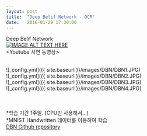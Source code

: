 ```yaml
---
layout: post
title:  "Deep Belif Network - OCR"
date:   2016-01-29 17:30:00
---
```

Deep Belif Network <br>
[![IMAGE ALT TEXT HERE](http://img.youtube.com/vi/2I64NsM7Dfs/0.jpg)](http://www.youtube.com/watch?v=2I64NsM7Dfs)
<br>\<Youtube 시연 동영상\>

<br>
![_config.yml]({{ site.baseurl }}/images/DBN/DBN1.JPG)<br>
![_config.yml]({{ site.baseurl }}/images/DBN/DBN2.JPG)<br>
![_config.yml]({{ site.baseurl }}/images/DBN/DBN3.JPG)<br>
![_config.yml]({{ site.baseurl }}/images/DBN/DBN4.JPG)<br>

<br><br>*학습 기간 1주일. (CPU만 사용해서...)<br>
*MNIST Handwritten 데이터를 이용하여 학습<br>
[DBN Github repository](https://github.com/sp9103/DBN_Handwritten)<br>
